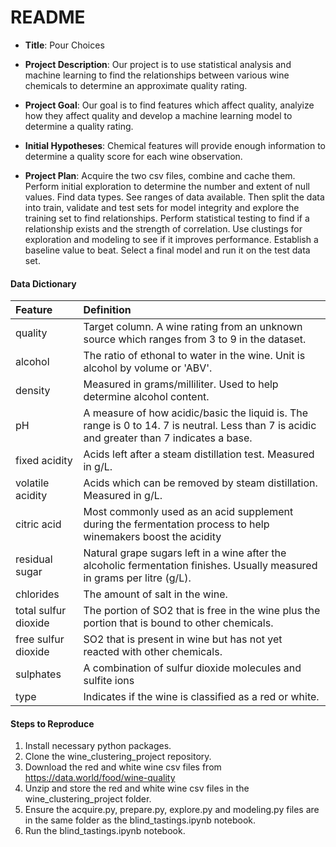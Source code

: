 # README


* **Title**: Pour Choices

* **Project Description**: Our project is to use statistical analysis and machine learning to find the relationships between various wine chemicals to determine an approximate quality rating. 
* **Project Goal**: Our goal is to find features which affect quality, analyize how they affect quality and develop a machine learning model to determine a quality rating.
* **Initial Hypotheses**: Chemical features will provide enough information to determine a quality score for each wine observation.
* **Project Plan**: Acquire the two csv files, combine and cache them. Perform initial exploration to determine the number and extent of null values. Find data types. See ranges of data available. Then split the data into train, validate and test sets for model integrity and explore the training set to find relationships. Perform statistical testing to find if a relationship exists and the strength of correlation. Use clustings for exploration and modeling to see if it improves performance. Establish a baseline value to beat. Select a final model and run it on the test data set.

#### **Data Dictionary** 

| Feature |	Definition |
|:--------|:-----------|
|quality| Target column. A wine rating from an unknown source which ranges from 3 to 9 in the dataset.|
|alcohol| The ratio of ethonal to water in the wine. Unit is alcohol by volume or 'ABV'.|
|density| Measured in grams/milliliter. Used to help determine alcohol content.|
|pH| A measure of how acidic/basic the liquid is. The range is 0 to 14. 7 is neutral. Less than 7 is acidic and greater than 7 indicates a base.|
|fixed acidity| Acids left after a steam distillation test. Measured in g/L.|
|volatile acidity| Acids which can be removed by steam distillation. Measured in g/L.|
|citric acid| Most commonly used as an acid supplement during the fermentation process to help winemakers boost the acidity|
|residual sugar| Natural grape sugars left in a wine after the alcoholic fermentation finishes. Usually measured in grams per litre (g/L).|
|chlorides| The amount of salt in the wine.|
|total sulfur dioxide| The portion of SO2 that is free in the wine plus the portion that is bound to other chemicals.|
|free sulfur dioxide| SO2 that is present in wine but has not yet reacted with other chemicals.|
|sulphates| A combination of sulfur dioxide molecules and sulfite ions|
|type| Indicates if the wine is classified as a red or white. |

#### **Steps to Reproduce** 
1. Install necessary python packages.
2. Clone the wine_clustering_project repository.
3. Download the red and white wine csv files from https://data.world/food/wine-quality
4. Unzip and store the red and white wine csv files in the wine_clustering_project folder.
5. Ensure the acquire.py, prepare.py, explore.py and modeling.py files are in the same folder as the blind_tastings.ipynb notebook.
6. Run the blind_tastings.ipynb notebook.


